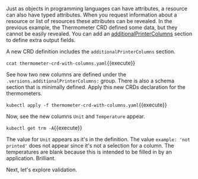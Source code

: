 Just as objects in programming languages can have attributes, a resource can also have typed attributes. When you request information about a resource or list of resources these attributes can be revealed. In the previous example, the Thermometer CRD defined some data, but they cannot be easily revealed. You can add an  [additionalPrinterColumns](https://kubernetes.io/docs/tasks/access-kubernetes-api/custom-resources/custom-resource-definitions/#additional-printer-columns) section to define extra output fields.

A new CRD definition includes the `additionalPrinterColumns` section.

`ccat thermometer-crd-with-columns.yaml`{{execute}}

See how two new columns are defined under the `.versions.additionalPrinterColumns:` group. There is also a schema section that is minimally defined. Apply this new CRDs declaration for the thermometers.

`kubectl apply -f thermometer-crd-with-columns.yaml`{{execute}}

Now, see the new columns `Unit` and `Temperature` appear.

`kubectl get trm -A`{{execute}}

The value for `Unit` appears as it's in the definition. The value `example: 'not printed'` does not appear since it's not a selection for a column. The temperatures are blank because this is intended to be filled in by an application. Brilliant.

Next, let's explore validation.
